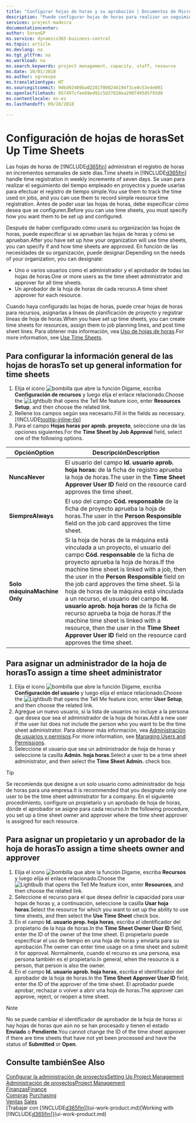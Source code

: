 ```yaml
---
title: "Configurar hojas de horas y su aprobación | Documentos de Microsoft"
description: "Puede configurar hojas de horas para realizar un seguimiento del tiempo empleado en proyectos y el uso recursos, lo que le ayudará en la administración de proyectos, personal y capacidad"
services: project-madeira
documentationcenter: 
author: SorenGP
ms.service: dynamics365-business-central
ms.topic: article
ms.devlang: na
ms.tgt_pltfrm: na
ms.workload: na
ms.search.keywords: project management, capacity, staff, resource
ms.date: 10/01/2018
ms.author: sgroespe
ms.translationtype: HT
ms.sourcegitcommit: 9dbd92409ba02281f008246194f3ce0c53e4e001
ms.openlocfilehash: 057497cfee69ed91c5d37828ea290749585f93d8
ms.contentlocale: es-es
ms.lasthandoff: 09/28/2018

---
```

# <a name="set-up-time-sheets"></a><span data-ttu-id="93114-103">Configuración de hojas de horas</span><span class="sxs-lookup"><span data-stu-id="93114-103">Set Up Time Sheets</span></span>
<span data-ttu-id="93114-104">Las hojas de horas de [!INCLUDE[d365fin](includes/d365fin_md.md)] administran el registro de horas en incrementos semanales de siete días.</span><span class="sxs-lookup"><span data-stu-id="93114-104">Time sheets in [!INCLUDE[d365fin](includes/d365fin_md.md)] handle time registration in weekly increments of seven days.</span></span> <span data-ttu-id="93114-105">Se usan para realizar el seguimiento del tiempo empleado en proyectos y puede usarlas para efectuar el registro de tiempo simple.</span><span class="sxs-lookup"><span data-stu-id="93114-105">You use them to track the time used on jobs, and you can use them to record simple resource time registration.</span></span> <span data-ttu-id="93114-106">Antes de poder usar las hojas de horas, debe especificar cómo desea que se configuren.</span><span class="sxs-lookup"><span data-stu-id="93114-106">Before you can use time sheets, you must specify how you want them to be set up and configured.</span></span>

<span data-ttu-id="93114-107">Después de haber configurado cómo usará su organización las hojas de horas, puede especificar si se aprueban las hojas de horas y cómo se aprueban.</span><span class="sxs-lookup"><span data-stu-id="93114-107">After you have set up how your organization will use time sheets, you can specify if and how time sheets are approved.</span></span> <span data-ttu-id="93114-108">En función de las necesidades de su organización, puede designar:</span><span class="sxs-lookup"><span data-stu-id="93114-108">Depending on the needs of your organization, you can designate:</span></span>

* <span data-ttu-id="93114-109">Uno o varios usuarios como el administrador y el aprobador de todas las hojas de horas.</span><span class="sxs-lookup"><span data-stu-id="93114-109">One or more users as the time sheet administrator and approver for all time sheets.</span></span>
* <span data-ttu-id="93114-110">Un aprobador de la hoja de horas de cada recurso.</span><span class="sxs-lookup"><span data-stu-id="93114-110">A time sheet approver for each resource.</span></span>

<span data-ttu-id="93114-111">Cuando haya configurado las hojas de horas, puede crear hojas de horas para recursos, asignarlas a líneas de planificación de proyecto y registrar líneas de hoja de horas.</span><span class="sxs-lookup"><span data-stu-id="93114-111">When you have set up time sheets, you can create time sheets for resources, assign them to job planning lines, and post time sheet lines.</span></span> <span data-ttu-id="93114-112">Para obtener más información, vea [Uso de hojas de horas](projects-how-use-time-sheets.md).</span><span class="sxs-lookup"><span data-stu-id="93114-112">For more information, see [Use Time Sheets](projects-how-use-time-sheets.md).</span></span>

## <a name="to-set-up-general-information-for-time-sheets"></a><span data-ttu-id="93114-113">Para configurar la información general de las hojas de horas</span><span class="sxs-lookup"><span data-stu-id="93114-113">To set up general information for time sheets</span></span>
1. <span data-ttu-id="93114-114">Elija el icono ![bombilla que abre la función Dígame](media/ui-search/search_small.png "Dígame que desea hacer"), escriba **Configuración de recursos** y luego elija el enlace relacionado.</span><span class="sxs-lookup"><span data-stu-id="93114-114">Choose the ![Lightbulb that opens the Tell Me feature](media/ui-search/search_small.png "Tell me what you want to do") icon, enter **Resources Setup**, and then choose the related link.</span></span>  
2. <span data-ttu-id="93114-115">Rellene los campos según sea necesario.</span><span class="sxs-lookup"><span data-stu-id="93114-115">Fill in the fields as necessary.</span></span> [!INCLUDE[tooltip-inline-tip](includes/tooltip-inline-tip_md.md)]
3. <span data-ttu-id="93114-116">Para el campo **Hojas horas por aprob. proyecto**, seleccione una de las opciones siguientes.</span><span class="sxs-lookup"><span data-stu-id="93114-116">For the **Time Sheet by Job Approval** field, select one of the following options.</span></span>

| <span data-ttu-id="93114-117">Opción</span><span class="sxs-lookup"><span data-stu-id="93114-117">Option</span></span> | <span data-ttu-id="93114-118">Descripción</span><span class="sxs-lookup"><span data-stu-id="93114-118">Description</span></span> |
| --- | --- |
| <span data-ttu-id="93114-119">**Nunca**</span><span class="sxs-lookup"><span data-stu-id="93114-119">**Never**</span></span> |<span data-ttu-id="93114-120">El usuario del campo **Id. usuario aprob. hoja horas:** de la ficha de registro aprueba la hoja de horas.</span><span class="sxs-lookup"><span data-stu-id="93114-120">The user in the **Time Sheet Approver User ID** field on the resource card approves the time sheet.</span></span> |
| <span data-ttu-id="93114-121">**Siempre**</span><span class="sxs-lookup"><span data-stu-id="93114-121">**Always**</span></span> |<span data-ttu-id="93114-122">El uso del campo **Cód. responsable** de la ficha de proyecto aprueba la hoja de horas.</span><span class="sxs-lookup"><span data-stu-id="93114-122">The user in the **Person Responsible** field on the job card approves the time sheet.</span></span> |
| <span data-ttu-id="93114-123">**Solo máquina**</span><span class="sxs-lookup"><span data-stu-id="93114-123">**Machine Only**</span></span> |<span data-ttu-id="93114-124">Si la hoja de horas de la máquina está vinculada a un proyecto, el usuario del campo **Cód. responsable** de la ficha de proyecto aprueba la hoja de horas.</span><span class="sxs-lookup"><span data-stu-id="93114-124">If the machine time sheet is linked with a job, then the user in the **Person Responsible** field on the job card approves the time sheet.</span></span> <span data-ttu-id="93114-125">Si la hoja de horas de la máquina está vinculada a un recurso, el usuario del campo **Id. usuario aprob. hoja horas** de la ficha de recurso aprueba la hoja de horas.</span><span class="sxs-lookup"><span data-stu-id="93114-125">If the machine time sheet is linked with a resource, then the user in the **Time Sheet Approver User ID** field on the resource card approves the time sheet.</span></span> |

## <a name="to-assign-a-time-sheet-administrator"></a><span data-ttu-id="93114-126">Para asignar un administrador de la hoja de horas</span><span class="sxs-lookup"><span data-stu-id="93114-126">To assign a time sheet administrator</span></span>
1. <span data-ttu-id="93114-127">Elija el icono ![bombilla que abre la función Dígame](media/ui-search/search_small.png "Dígame que desea hacer"), escriba **Configuración del usuario** y luego elija el enlace relacionado.</span><span class="sxs-lookup"><span data-stu-id="93114-127">Choose the ![Lightbulb that opens the Tell Me feature](media/ui-search/search_small.png "Tell me what you want to do") icon, enter **User Setup**, and then choose the related link.</span></span>  
2. <span data-ttu-id="93114-128">Agregue un nuevo usuario, si la lista de usuarios no incluye a la persona que desea que sea el administrador de la hoja de horas.</span><span class="sxs-lookup"><span data-stu-id="93114-128">Add a new user if the user list does not include the person who you want to be the time sheet administrator.</span></span> <span data-ttu-id="93114-129">Para obtener más información, vea [Administración de usuarios y permisos](ui-how-users-permissions.md).</span><span class="sxs-lookup"><span data-stu-id="93114-129">For more information, see [Managing Users and Permissions](ui-how-users-permissions.md).</span></span>
3. <span data-ttu-id="93114-130">Seleccione el usuario que sea un administrador de hoja de horas y seleccione la casilla **Admin. hoja horas**.</span><span class="sxs-lookup"><span data-stu-id="93114-130">Select a user to be a time sheet administrator, and then select the **Time Sheet Admin.** check box.</span></span>  

> [!TIP]  
>   <span data-ttu-id="93114-131">Se recomienda que designe a un solo usuario como administrador de hoja de horas para una empresa.</span><span class="sxs-lookup"><span data-stu-id="93114-131">It is recommended that you designate only one user to be the time sheet administrator for a company.</span></span> <span data-ttu-id="93114-132">En el siguiente procedimiento, configure un propietario y un aprobado de hoja de horas, donde el aprobador se asigne para cada recurso.</span><span class="sxs-lookup"><span data-stu-id="93114-132">In the following procedure, you set up a time sheet owner and approver where the time sheet approver is assigned for each resource.</span></span>  

## <a name="to-assign-a-time-sheets-owner-and-approver"></a><span data-ttu-id="93114-133">Para asignar un propietario y un aprobador de la hoja de horas</span><span class="sxs-lookup"><span data-stu-id="93114-133">To assign a time sheets owner and approver</span></span>
1. <span data-ttu-id="93114-134">Elija el icono ![bombilla que abre la función Dígame](media/ui-search/search_small.png "Dígame que desea hacer"), escriba **Recursos** y luego elija el enlace relacionado.</span><span class="sxs-lookup"><span data-stu-id="93114-134">Choose the ![Lightbulb that opens the Tell Me feature](media/ui-search/search_small.png "Tell me what you want to do") icon, enter **Resources**, and then choose the related link.</span></span>
2. <span data-ttu-id="93114-135">Seleccione el recurso para el que desea definir la capacidad para usar hojas de horas y, a continuación, seleccione la casilla **Usar hoja horas**.</span><span class="sxs-lookup"><span data-stu-id="93114-135">Select the resource for which you want to set up the ability to use time sheets, and then select the **Use Time Sheet** check box.</span></span>  
3. <span data-ttu-id="93114-136">En el campo **Id. usuario prop. hoja horas**, escriba el identificador del propietario de la hoja de horas.</span><span class="sxs-lookup"><span data-stu-id="93114-136">In the **Time Sheet Owner User ID** field, enter the ID of the owner of the time sheet.</span></span> <span data-ttu-id="93114-137">El propietario puede especificar el uso de tiempo en una hoja de horas y enviarla para su aprobación.</span><span class="sxs-lookup"><span data-stu-id="93114-137">The owner can enter time usage on a time sheet and submit it for approval.</span></span> <span data-ttu-id="93114-138">Normalmente, cuando el recurso es una persona, esa persona también es el propietario.</span><span class="sxs-lookup"><span data-stu-id="93114-138">In general, when the resource is a person, that person is also the owner.</span></span>  
4. <span data-ttu-id="93114-139">En el campo **Id. usuario aprob. hoja horas**, escriba el identificador del aprobador de la hoja de horas.</span><span class="sxs-lookup"><span data-stu-id="93114-139">In the **Time Sheet Approver User ID** field, enter the ID of the approver of the time sheet.</span></span> <span data-ttu-id="93114-140">El aprobador puede aprobar, rechazar o volver a abrir una hoja de horas.</span><span class="sxs-lookup"><span data-stu-id="93114-140">The approver can approve, reject, or reopen a time sheet.</span></span>  

> [!NOTE]  
>   <span data-ttu-id="93114-141">No se puede cambiar el identificador de aprobador de la hoja de horas si hay hojas de horas que aún no se han procesado y tienen el estado **Enviado** o **Pendiente**.</span><span class="sxs-lookup"><span data-stu-id="93114-141">You cannot change the ID of the time sheet approver if there are time sheets that have not yet been processed and have the status of **Submitted** or **Open**.</span></span>

## <a name="see-also"></a><span data-ttu-id="93114-142">Consulte también</span><span class="sxs-lookup"><span data-stu-id="93114-142">See Also</span></span>
[<span data-ttu-id="93114-143">Configurar la administración de proyectos</span><span class="sxs-lookup"><span data-stu-id="93114-143">Setting Up Project Management</span></span>](projects-setup-projects.md)  
[<span data-ttu-id="93114-144">Administración de proyectos</span><span class="sxs-lookup"><span data-stu-id="93114-144">Project Management</span></span>](projects-manage-projects.md)  
[<span data-ttu-id="93114-145">Finanzas</span><span class="sxs-lookup"><span data-stu-id="93114-145">Finance</span></span>](finance.md)  
<span data-ttu-id="93114-146">[Compras](purchasing-manage-purchasing.md)       </span><span class="sxs-lookup"><span data-stu-id="93114-146">[Purchasing](purchasing-manage-purchasing.md)       </span></span>  
<span data-ttu-id="93114-147">[Ventas](sales-manage-sales.md)    </span><span class="sxs-lookup"><span data-stu-id="93114-147">[Sales](sales-manage-sales.md)    </span></span>  
<span data-ttu-id="93114-148">[Trabajar con [!INCLUDE[d365fin](includes/d365fin_md.md)]](ui-work-product.md)</span><span class="sxs-lookup"><span data-stu-id="93114-148">[Working with [!INCLUDE[d365fin](includes/d365fin_md.md)]](ui-work-product.md)</span></span>  

